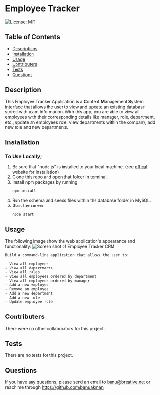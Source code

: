 # Employee Tracker

[![License: MIT](https://img.shields.io/badge/License-MIT-yellow.svg)](https://opensource.org/licenses/MIT)

## Table of Contents

- [Descriptions](#Description)
- [Installation](#Installation)
- [Usage](#Usage)
- [Contributers](#Contributers)
- [Tests](#Tests)
- [Questions](#Questions)

## Description

This Employee Tracker Application is a **C**ontent **M**anagement **S**ystem interface that allows the user to view and update an existing database stored with team information. With this app, you are able to view all employees with their corresponding details like manager, role, department, etc., update an employees role, view departments within the company, add new role and new departments.

## Installation

### To Use Locally;

1. Be sure that "node.js" is installed to your local machine. (see <a href="https://nodejs.org/en/download/" rel="nofollow">offical website</a> for installation)
2. Clone this repo and open that folder in terminal.
3. Install npm packages by running
   ```bash
   npm install
   ```
4. Run the schema and seeds files within the database folder in MySQL.
5. Start the server
   ```bash
   node start
   ```

## Usage

The following image show the web application's appearance and functionality:
![Screen shot of Employee Tracker CRM ](./assets/ScreenShot_employeetracker.gif)

```
Build a command-line application that allows the user to:

- View all employees
- View all departments
- View all roles
- View all employees ordered by department
- View all employees ordered by manager
- Add a new employee
- Remove an employee
- Add a new department
- Add a new role
- Update employee role
```

## Contributers

There were no other collaborators for this project.

## Tests

There are no tests for this project.

## Questions

If you have any questions, please send an email to banu@breative.net or reach me through https://github.com/banuakman

